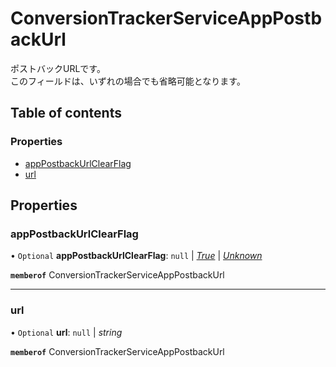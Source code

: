 # ConversionTrackerServiceAppPostbackUrl


<div lang=\"ja\">ポストバックURLです。<br> このフィールドは、いずれの場合でも省略可能となります。</div> 

## Table of contents

### Properties

- [appPostbackUrlClearFlag](conversiontrackerserviceapppostbackurl.md#apppostbackurlclearflag)
- [url](conversiontrackerserviceapppostbackurl.md#url)

## Properties

### appPostbackUrlClearFlag

• `Optional` **appPostbackUrlClearFlag**: ``null`` \| [*True*](./enums/conversiontrackerserviceapppostbackurlclearflag.md#true) \| [*Unknown*](./enums/conversiontrackerserviceapppostbackurlclearflag.md#unknown)

**`memberof`** ConversionTrackerServiceAppPostbackUrl

___

### url

• `Optional` **url**: ``null`` \| *string*

**`memberof`** ConversionTrackerServiceAppPostbackUrl

